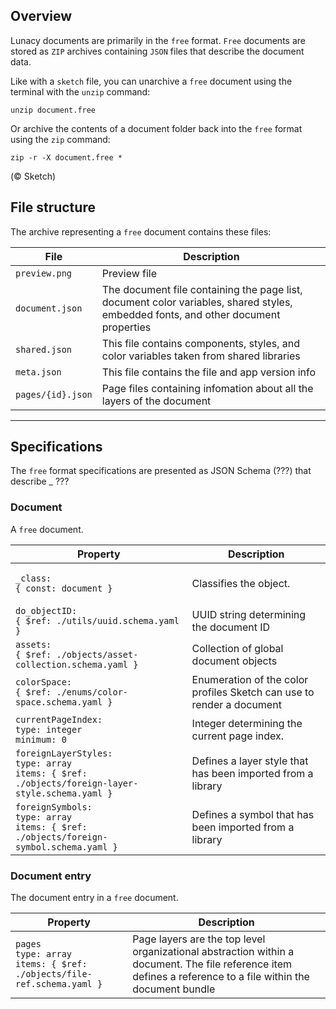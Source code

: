 ## Overview 

Lunacy documents are primarily in the `free` format. `Free` documents are stored as `ZIP` archives containing `JSON` files that describe the document data.

Like with a `sketch` file, you can unarchive a `free` document using the terminal with the `unzip` command:

`unzip document.free`

Or archive the contents of a document folder back into the `free` format using the `zip` command:

`zip -r -X document.free *`

(©️ Sketch)

## File structure

The archive representing a `free` document contains these files:


| File | Description |   
|---------------------------------------------------|-------------------------------------------------------|
| `preview.png` | Preview file |
| `document.json` | The document file containing the page list, document color variables, shared styles, embedded fonts, and other document properties |
| `shared.json` | This file contains components, styles, and color variables taken from shared libraries |
| `meta.json` | This file contains the file and app version info |
| `pages/{id}.json` | Page files containing infomation about all the layers of the document |

----

## Specifications

The `free` format specifications are presented as JSON Schema (???) that describe _ ???

### Document

A `free` document.

| Property | Description |
|--------------------|-----------------------|
| `_class:` <br>`{ const: document }` | <br>Classifies the object.<br><br> | 
| `do_objectID:`<br> `{ $ref: ./utils/uuid.schema.yaml }`|  UUID string determining the document ID<br>|
| `assets:`<br>`{ $ref: ./objects/asset-collection.schema.yaml }`| Collection of global document objects<br>|
| `colorSpace:` <br>`{ $ref: ./enums/color-space.schema.yaml }` | Enumeration of the color profiles Sketch can use to render a document<br>|
| `currentPageIndex:`<br>`type: integer`<br>`minimum: 0`| Integer determining the current page index.| 
| `foreignLayerStyles:`<br>`type: array`<br>`items: { $ref: ./objects/foreign-layer-style.schema.yaml }`| Defines a layer style that has been imported from a library| 
| `foreignSymbols:`<br>`type: array`<br>`items: { $ref: ./objects/foreign-symbol.schema.yaml }`| Defines a symbol that has been imported from a library | 


### Document entry 

The document entry in a `free` document. 

| Property | Description |
|--------------------|-----------------------|
| `pages`  <br> `type: array`<br>`items: { $ref: ./objects/file-ref.schema.yaml }` | Page layers are the top level organizational abstraction within a document. The file reference item defines a reference to a file within the document bundle |



<!--- | Frame |  Frames  are a document organisation aid. They have a fixed frame that usually map to variations of device dimensions or viewport sizes. | `_class: {const: frame` <br>Classifies the object. <br><br>`backgroundColor:` <br> `{ $ref: ../objects/color.schema.yaml }` <br>  Defines a RGBA color value which determines the background fill of a frame. <br> <br>`hasBackgroundColor:`<br> `{ type: boolean }` <br> Determines whether the frame has a background color.<br><br> `includeBackgroundColorInExport:`<br> `{ type: boolean }`<br> If set to true, the frame background color will be included in export.<br><br>`isFlowHome:`<br> `{ type: boolean }`<br> ???? <br><br>`resizesContent:`<br> `{ type: boolean }`<br> If set to true, the content of the frame is resized when the frame is resized. <br><br> `prototypeViewport: { $ref: ../objects/prototype-viewport.schema.yaml }` <br> Defines a prototype viewport with a reference to the original template layer that was used defining it. <br><br>  `layers` <br> `type: array` <br> `items:`<br>`oneOf:`<br>`- { $ref: ./group.schema.yaml }`<br>`- { $ref: ./oval.schema.yaml }`<br>`- { $ref: ./polygon.schema.yaml }`<br>`- { $ref: ./rectangle.schema.yaml }`<br>`- { $ref: ./shape-path.schema.yaml }`<br>`- { $ref: ./star.schema.yaml }`<br>`- { $ref: ./triangle.schema.yaml }`<br>`- { $ref: ./shape-group.schema.yaml }`<br>`- { $ref: ./text.schema.yaml }`<br>`- { $ref: ./symbol-instance.schema.yaml }`<br>`- { $ref: ./slice.schema.yaml }`<br>`- { $ref: ./hotspot.schema.yaml }`<br>`- { $ref: ./bitmap.schema.yaml }`<br>Artboards can contain any layer or layer group except for main components (and ??) -->
